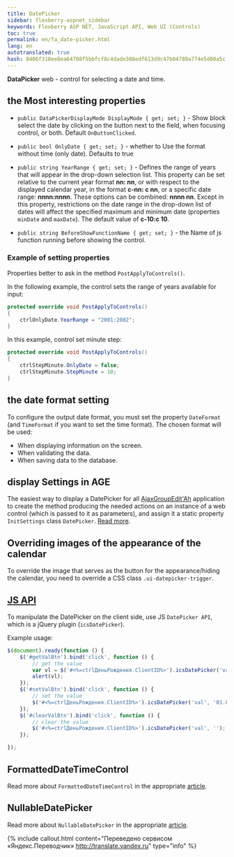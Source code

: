```yaml
--- 
title: DatePicker 
sidebar: flexberry-aspnet_sidebar 
keywords: Flexberry ASP NET, JavaScript API, Web UI (Controls) 
toc: true 
permalink: en/fa_date-picker.html 
lang: en 
autotranslated: true 
hash: 8406f318ee8ea64708f5bbfcf8c4dade308edf613d9c47b04789a774e5d00a5c 
--- 
```


**DataPicker** web - control for selecting a date and time. 

## the Most interesting properties 

* `public DataPickerDisplayMode DisplayMode { get; set; }` - Show block select the date by clicking on the button next to the field, when focusing control, or both. Default `OnButtonClicked`. 

* `public bool OnlyDate { get; set; }` - whether to Use the format without time (only date). Defaults to true 

* `public string YearRange { get; set; }` - Defines the range of years that will appear in the drop-down selection list. This property can be set relative to the current year format **nn: nn**, or with respect to the displayed calendar year, in the format **c-nn: c nn**, or a specific date range: **nnnn:nnnn**. These options can be combined: **nnnn nn**. Except in this property, restrictions on the date range in the drop-down list of dates will affect the specified maximum and minimum date (properties `minDate` and `maxDate`). The default value of **c-10:c 10**. 

* `public string BeforeShowFunctionName { get; set; }` - the Name of js function running before showing the control. 

### Example of setting properties 

Properties better to ask in the method `PostApplyToControls()`. 

In the following example, the control sets the range of years available for input: 

```csharp
protected override void PostApplyToControls()
{
    ctrlOnlyDate.YearRange = "2001:2002";
}
``` 

In this example, control set minute step: 

```csharp
protected override void PostApplyToControls()
{
    ctrlStepMinute.OnlyDate = false;
    ctrlStepMinute.StepMinute = 10; 
}
``` 

## the date format setting 

To configure the output date format, you must set the property `DateFormat` (and `TimeFormat` if you want to set the time format). The chosen format will be used: 

* When displaying information on the screen. 
* When validating the data. 
* When saving data to the database. 

## display Settings in AGE 

The easiest way to display a DatePicker for all [AjaxGroupEdit'Ah](fa_ajax-group-edit.html) application to create the method producing the needed actions on an instance of a web control (which is passed to it as parameters), and assign it a static property `InitSettings` class `DatePicker`. [Read more](fa_init-control-settings-delegate.html). 

## Overriding images of the appearance of the calendar 

To override the image that serves as the button for the appearance/hiding the calendar, you need to override a CSS class `.ui-datepicker-trigger`. 

## [JS API](fa_javascript-api.html) 

To manipulate the DatePicker on the client side, use JS `DatePicker API`, which is a jQuery plugin (`icsDatePicker`).

Example usage: 

```javascript
$(document).ready(function () {
    $('#getValBtn').bind('click', function () {
        // get the value 
        var vl = $('#<%=ctrlДеньРождения.ClientID%>').icsDatePicker('val');
        alert(vl);
    });
    $('#setValBtn').bind('click', function () {
        // set the value 
        $('#<%=ctrlДеньРождения.ClientID%>').icsDatePicker('val', '01.01.2010');
    });
    $('#clearValBtn').bind('click', function () {
        // clear the value 
        $('#<%=ctrlДеньРождения.ClientID%>').icsDatePicker('val', '');
    });

});
``` 

## FormattedDateTimeControl 

Read more about `FormattedDateTimeControl` in the appropriate [article](fa_formatted-datetime-control.html). 

## NullableDatePicker 

Read more about `NullableDatePicker` in the appropriate [article](fa_nullable-date-picker.html). 



{% include callout.html content="Переведено сервисом «Яндекс.Переводчик» <http://translate.yandex.ru>" type="info" %}